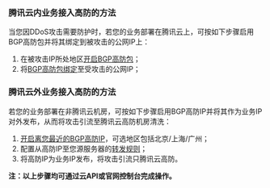 ### 腾讯云内业务接入高防的方法
<span>当您因DDoS攻击需要防护时，若您的业务部署在腾讯云上，可按如下步骤启用BGP高防包并将其绑定到被攻击的公网IP上：</span>
<ol>
<li>在被攻击IP所处地区<a href="https://buy.qcloud.com/bgp_sp">开启BGP高防包</a>；</li>
<li>将<a href="https://console.qcloud.com/dayu/bgp">BGP高防包绑定</a>至受攻击的公网IP；</li>
</ol>

### 腾讯云外业务接入高防的方法
<span>若您的业务部署在非腾讯云机房，可按如下步骤启用BGP高防IP并将其作为业务IP对外发布，从而将攻击引流至腾讯云高防机房清洗：</span>
<ol>
<li><a href="https://buy.qcloud.com/bgp_ip">开启离您最近的BGP高防IP</a>，可选地区包括北京/上海/广州；</li>
<li>配置从高防IP至您源服务器的<a href="https://console.qcloud.com/dayu/bgpip/detail/bgpip-000000uo">转发规则</a>；</li>
<li>将高防IP为业务IP发布，将攻击引流只腾讯云高防。</li>
</ol>

<strong>注：以上步骤均可通过云API或官网控制台完成操作。</strong>

